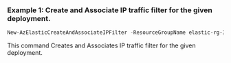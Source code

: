 ### Example 1: Create and Associate IP traffic filter for the given deployment.
```powershell
New-AzElasticCreateAndAssociateIPFilter -ResourceGroupName elastic-rg-3eytki -MonitorName elastic-rhqz1v
```

This command Creates and Associates IP traffic filter for the given deployment.
